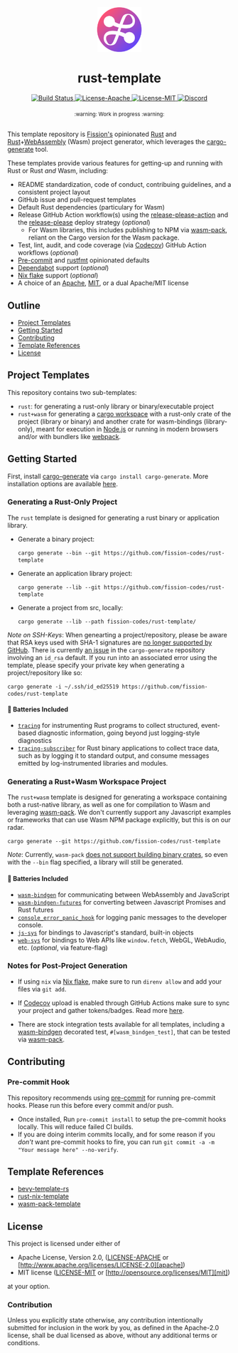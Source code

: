 <div align="center">
  <a href="https://github.com/fission-codes/rust-template" target="_blank">
    <img src="./assets/logo.png" alt="rust-template Logo" width="100"></img>
  </a>

  <h1 align="center">rust-template</h1>

  <p>
    <a href="https://github.com/fission-codes/rust-template/actions?query=">
      <img src="https://github.com/fission-codes/rust-template/actions/workflows/build.yml/badge.svg" alt="Build Status">
    </a>
    <a href="./LICENSE-APACHE">
      <img src="https://img.shields.io/badge/License-Apache%202.0-blue.svg" alt="License-Apache">
    </a>
    <a href="./LICENSE-MIT">
      <img src="https://img.shields.io/badge/License-MIT-blue.svg" alt="License-MIT">
    </a>
    <a href="https://discord.gg/AunfpqKUHU">
      <img src="https://img.shields.io/static/v1?label=Discord&message=join%20us!&color=mediumslateblue" alt="Discord">
    </a>
  </p>
</div>

<div align="center"><sub>:warning: Work in progress :warning:</sub></div>

##

This template repository is [Fission's][fission] opinionated [Rust][rust] and
[Rust][rust]+[WebAssembly][wasm] (Wasm) project generator, which leverages the
[cargo-generate][cargo-generate] tool.

These templates provide various features for getting-up and running with Rust or
Rust *and* Wasm, including:

* README standardization, code of conduct, contribuing guidelines, and
  a consistent project layout
* GitHub issue and pull-request templates
* Default Rust dependencies (particulary for Wasm)
* Release GitHub Action workflow(s) using the
  [release-please-action][release-please-action] and the
  [release-please][release-please] deploy strategy (*optional*)
  * For Wasm libraries, this includes publishing to NPM via
    [wasm-pack][wasm-pack], reliant on the Cargo version for the Wasm package.
* Test, lint, audit, and code coverage (via [Codecov][codecov]) GitHub Action
  workflows (*optional*)
* [Pre-commit][pre-commit] and [rustfmt][rustfmt] opinionated defaults
* [Dependabot][dependabot] support (*optional*)
* [Nix flake][nix-flake] support (*optional*)
* A choice of an [Apache][apache], [MIT][mit], or a dual Apache/MIT license

## Outline

- [Project Templates](#project-templates)
- [Getting Started](#getting-started)
- [Contributing](#contributing)
- [Template References](#template-references)
- [License](#license)

## Project Templates

This repository contains two sub-templates:

* `rust`: for generating a rust-only library or binary/executable project
* `rust+wasm` for generating a [cargo workspace][cargo-workspace]
  with a rust-only crate of the project (library or binary) and another crate
  for wasm-bindings (library-only), meant for execution in [Node.js][node-js]
  or running in modern browsers and/or with bundlers like [webpack][webpack].

## Getting Started

First, install [cargo-generate][cargo-generate] via `cargo install cargo-generate`.
More installation options are available [here][cargo-generate-install].

### Generating a Rust-Only Project

The `rust` template is designed for generating a rust binary or application
library.

- Generate a binary project:

  ``` console
  cargo generate --bin --git https://github.com/fission-codes/rust-template
  ```

- Generate an application library project:

  ``` console
  cargo generate --lib --git https://github.com/fission-codes/rust-template
  ```

- Generate a project from src, locally:

  ``` console
  cargo generate --lib --path fission-codes/rust-template/
  ```

*Note on SSH-Keys*: When genearting a project/repository, please be aware
that RSA keys used with SHA-1 signatures are [no longer supported by
GitHub][github-rsa]. There is currently [an issue][cargo-generate-issue] in the
`cargo-generate` repository involving an `id_rsa` default. If you run into an
associated error using the template, please specify your private key when
generating a project/repository like so:

```console
cargo generate -i ~/.ssh/id_ed25519 https://github.com/fission-codes/rust-template
```

#### 🔋 Batteries Included

- [`tracing`][tracing] for instrumenting Rust programs to collect structured,
  event-based diagnostic information, going beyond just logging-style
  diagnostics
- [`tracing-subscriber`][tracing-subscriber] for Rust binary applications
  to collect trace data, such as by logging it to standard output, and
  consume messages emitted by log-instrumented libraries and modules.

### Generating a Rust+Wasm Workspace Project

The `rust+wasm` template is designed for generating a workspace containing both
a rust-native library, as well as one for compilation to Wasm and leveraging
[wasm-pack][wasm-pack]. We don't currently support any Javascript examples
or frameworks that can use Wasm NPM package explicitly, but this is on our
radar.

```console
cargo generate --git https://github.com/fission-codes/rust-template
```

*Note*: Currently, `wasm-pack` [does not support building binary
 crates][no-binary], so even with the `--bin` flag specified, a library
will still be generated.

#### 🔋 Batteries Included

- [`wasm-bindgen`][wasm-bindgen] for communicating
  between WebAssembly and JavaScript
- [`wasm-bindgen-futures`][wasm-bindgen-futures] for converting between
  Javascript Promises and Rust futures
- [`console_error_panic_hook`][console-hook]
  for logging panic messages to the developer console.
- [`js-sys`][js-sys] for bindings to Javascript's standard, built-in
  objects
- [`web-sys`][web-sys] for bindings to Web APIs like `window.fetch`, WebGL,
  WebAudio, etc. (*optional*, via feature-flag)

### Notes for Post-Project Generation

- If using `nix` via [Nix flake][nix-flake], make sure to run `direnv allow`
  and add your files via `git add`.

- If [Codecov][codecov] upload is enabled through GitHub Actions make
  sure to sync your project and gather tokens/badges. Read more
  [here][codecov-quick].

- There are stock integration tests available for all templates, including
  a [wasm-bindgen][wasm-bindgen] decorated test, `#[wasm_bindgen_test]`, that
  can be tested via [wasm-pack][wasm-pack].

## Contributing

### Pre-commit Hook

This repository recommends using [pre-commit][pre-commit] for running pre-commit
hooks. Please run this before every commit and/or push.

- Once installed, Run `pre-commit install` to setup the pre-commit hooks
  locally. This will reduce failed CI builds.
- If you are doing interim commits locally, and for some reason if you _don't_
  want pre-commit hooks to fire, you can run
  `git commit -a -m "Your message here" --no-verify`.

## Template References

- [bevy-template-rs][bevy-template]
- [rust-nix-template][rust-nix-template]
- [wasm-pack-template][wasm-pack-template]

## License
This project is licensed under either of

- Apache License, Version 2.0, ([LICENSE-APACHE](./LICENSE-APACHE) or
  [http://www.apache.org/licenses/LICENSE-2.0][apache])
- MIT license ([LICENSE-MIT](./LICENSE-MIT) or
  [http://opensource.org/licenses/MIT][mit])

at your option.

### Contribution

Unless you explicitly state otherwise, any contribution intentionally
submitted for inclusion in the work by you, as defined in the Apache-2.0
license, shall be dual licensed as above, without any additional terms or
conditions.

[apache]: https://www.apache.org/licenses/LICENSE-2.0
[bevy-template]: https://github.com/taurr/bevy-template-rs
[cargo-generate]: https://github.com/cargo-generate/cargo-generate
[cargo-generate-install]: https://github.com/cargo-generate/cargo-generate#installation
[cargo-generate-issue]: https://github.com/cargo-generate/cargo-generate/issues/384
[cargo-workspace]: https://doc.rust-lang.org/cargo/reference/workspaces.html
[codecov]: https://about.codecov.io/
[codecov-quick]: https://docs.codecov.com/docs/quick-start
[console-hook]: https://github.com/rustwasm/console_error_panic_hook
[dependabot]: https://github.com/dependabot
[fission]: https://fission.codes/
[github-rsa]: https://github.blog/2021-09-01-improving-git-protocol-security-github/
[js-sys]: https://docs.rs/js-sys/latest/js_sys/
[mit]: http://opensource.org/licenses/MIT
[nix-flake]: https://nixos.wiki/wiki/Flakes
[node-js]: https://nodejs.dev/en/
[no-binary]: https://github.com/rustwasm/wasm-pack/issues/734
[pre-commit]: https://pre-commit.com/
[release-please]: https://github.com/googleapis/release-please
[release-please-action]: https://github.com/google-github-actions/release-please-action
[rust]: https://www.rust-lang.org/
[rust-nix-template]: https://github.com/nerosnm/rust-nix-template
[rustfmt]: https://github.com/rust-lang/rustfmt
[tracing]: https://github.com/tokio-rs/tracing
[tracing-subscriber]: https://docs.rs/tracing-subscriber/latest/tracing_subscriber/index.html
[wasm]: https://webassembly.org/
[wasm-bindgen]: https://github.com/rustwasm/wasm-bindgen
[wasm-bindgen-futures]: https://rustwasm.github.io/wasm-bindgen/api/wasm_bindgen_futures/
[wasm-pack]: https://rustwasm.github.io/docs/wasm-pack/
[wasm-pack-template]: https://github.com/rustwasm/wasm-pack-template
[webpack]: https://webpack.js.org/
[web-sys]: https://rustwasm.github.io/wasm-bindgen/api/web_sys/
